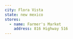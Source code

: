 ```yaml
---
city: Flora Vista
state: new mexico
stores:
  - name: Farmer's Market
    address: 816 Highway 516
---
```

